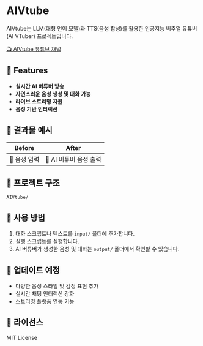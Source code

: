 # AIVtube

AIVtube는 LLM(대형 언어 모델)과 TTS(음성 합성)를 활용한 인공지능 버추얼 유튜버(AI VTuber) 프로젝트입니다.

[📺 AIVtube 유튜브 채널](https://www.youtube.com/watch?v=fkMUewyrBaw&t=1s)  

## 🌟 Features

- **실시간 AI 버튜버 방송**
- **자연스러운 음성 생성 및 대화 가능**
- **라이브 스트리밍 지원**
- **음성 기반 인터랙션**

## 📌 결과물 예시

| Before | After |
|--------|-------|
| 💬 음성 입력 | 🎤 AI 버튜버 음성 출력 |

## 📂 프로젝트 구조

```
AIVtube/

```

## 🚀 사용 방법

1. 대화 스크립트나 텍스트를 `input/` 폴더에 추가합니다.
2. 실행 스크립트를 실행합니다.
3. AI 버튜버가 생성한 음성 및 대화는 `output/` 폴더에서 확인할 수 있습니다.

## 📢 업데이트 예정

- 다양한 음성 스타일 및 감정 표현 추가
- 실시간 채팅 인터랙션 강화
- 스트리밍 플랫폼 연동 기능

## 📝 라이선스

MIT License
